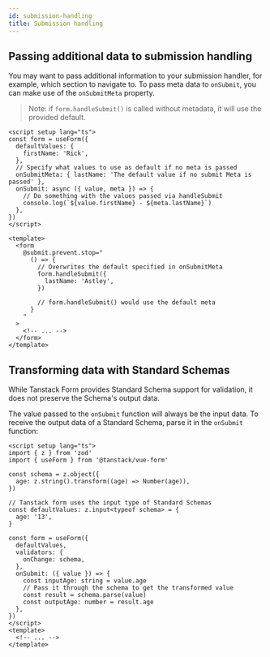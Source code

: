 ```yaml
---
id: submission-handling
title: Submission handling
---
```


## Passing additional data to submission handling

You may want to pass additional information to your submission handler, for example, which section to navigate to.
To pass meta data to `onSubmit`, you can make use of the `onSubmitMeta` property.

> Note: if `form.handleSubmit()` is called without metadata, it will use the provided default.

```vue
<script setup lang="ts">
const form = useForm({
  defaultValues: {
    firstName: 'Rick',
  },
  // Specify what values to use as default if no meta is passed
  onSubmitMeta: { lastName: 'The default value if no submit Meta is passed' },
  onSubmit: async ({ value, meta }) => {
    // Do something with the values passed via handleSubmit
    console.log(`${value.firstName} - ${meta.lastName}`)
  },
})
</script>

<template>
  <form
    @submit.prevent.stop="
      () => {
        // Overwrites the default specified in onSubmitMeta
        form.handleSubmit({
          lastName: 'Astley',
        })

        // form.handleSubmit() would use the default meta
      }
    "
  >
    <!-- ... -->
  </form>
</template>
```

## Transforming data with Standard Schemas

While Tanstack Form provides Standard Schema support for validation, it does not preserve the Schema's output data.

The value passed to the `onSubmit` function will always be the input data. To receive the output data of a Standard Schema, parse it in the `onSubmit` function:

```vue
<script setup lang="ts">
import { z } from 'zod'
import { useForm } from '@tanstack/vue-form'

const schema = z.object({
  age: z.string().transform((age) => Number(age)),
})

// Tanstack form uses the input type of Standard Schemas
const defaultValues: z.input<typeof schema> = {
  age: '13',
}

const form = useForm({
  defaultValues,
  validators: {
    onChange: schema,
  },
  onSubmit: ({ value }) => {
    const inputAge: string = value.age
    // Pass it through the schema to get the transformed value
    const result = schema.parse(value)
    const outputAge: number = result.age
  },
})
</script>
<template>
  <!-- ... -->
</template>
```
